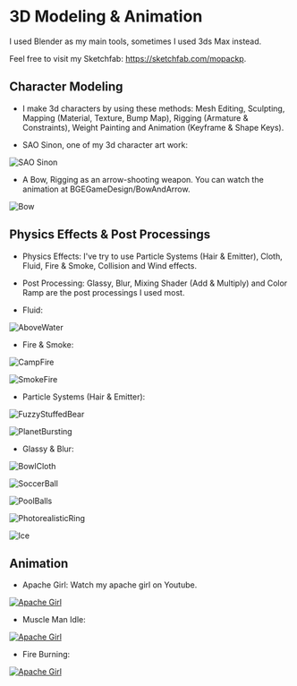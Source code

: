 # 3D Modeling & Animation

I used Blender as my main tools, sometimes I used 3ds Max instead.

Feel free to visit my Sketchfab: <https://sketchfab.com/mopackp>.

## Character Modeling

* I make 3d characters by using these methods: Mesh Editing, Sculpting, Mapping (Material, Texture, Bump Map), Rigging (Armature & Constraints), Weight Painting and Animation (Keyframe & Shape Keys).

* SAO Sinon, one of my 3d character art work:

![](Images/SAOSinon.png "SAO Sinon")


* A Bow, Rigging as an arrow-shooting weapon. You can watch the animation at BGEGameDesign/BowAndArrow.

![](Images/Bow.png "Bow")

## Physics Effects & Post Processings

* Physics Effects: I've try to use Particle Systems (Hair & Emitter), Cloth, Fluid, Fire & Smoke, Collision and Wind effects.

* Post Processing: Glassy, Blur, Mixing Shader (Add & Multiply) and Color Ramp are the post processings I used most.

* Fluid: 

![](Images/AboveWater.png "AboveWater")

* Fire & Smoke:

![](Images/CampFire.png "CampFire")

![](Images/SmokeFire.png "SmokeFire")

* Particle Systems (Hair & Emitter):

![](Images/FuzzyStuffedBear.png "FuzzyStuffedBear")

![](Images/PlanetBursting.png "PlanetBursting")

* Glassy & Blur:

![](Images/BowlCloth.png "BowlCloth")

![](Images/SoccerBall.png "SoccerBall")

![](Images/PoolBalls.png "PoolBalls")

![](Images/PhotorealisticRing.png "PhotorealisticRing")

![](Images/Ice.png "Ice")


## Animation

* Apache Girl:
Watch my apache girl on Youtube.

[![Apache Girl](https://img.youtube.com/vi/iAz-1SeMezM/0.jpg)](https://www.youtube.com/watch?v=iAz-1SeMezM)


* Muscle Man Idle:

[![Apache Girl](https://img.youtube.com/vi/zV2jGP76qbg/0.jpg)](https://www.youtube.com/watch?v=zV2jGP76qbg)


* Fire Burning:

[![Apache Girl](https://img.youtube.com/vi/RKwXF-CrNq4/0.jpg)](https://www.youtube.com/watch?v=RKwXF-CrNq4)
